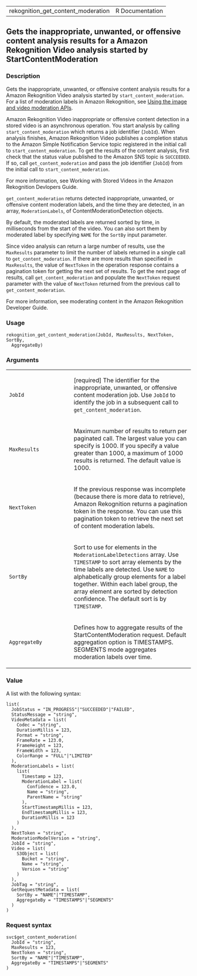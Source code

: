 <table style="width: 100%;">
<tbody>
<tr class="odd">
<td>rekognition_get_content_moderation</td>
<td style="text-align: right;">R Documentation</td>
</tr>
</tbody>
</table>

## Gets the inappropriate, unwanted, or offensive content analysis results for a Amazon Rekognition Video analysis started by StartContentModeration

### Description

Gets the inappropriate, unwanted, or offensive content analysis results
for a Amazon Rekognition Video analysis started by
`start_content_moderation`. For a list of moderation labels in Amazon
Rekognition, see [Using the image and video moderation
APIs](https://docs.aws.amazon.com/rekognition/latest/dg/moderation.html#moderation-api).

Amazon Rekognition Video inappropriate or offensive content detection in
a stored video is an asynchronous operation. You start analysis by
calling `start_content_moderation` which returns a job identifier
(`JobId`). When analysis finishes, Amazon Rekognition Video publishes a
completion status to the Amazon Simple Notification Service topic
registered in the initial call to `start_content_moderation`. To get the
results of the content analysis, first check that the status value
published to the Amazon SNS topic is `SUCCEEDED`. If so, call
`get_content_moderation` and pass the job identifier (`JobId`) from the
initial call to `start_content_moderation`.

For more information, see Working with Stored Videos in the Amazon
Rekognition Devlopers Guide.

`get_content_moderation` returns detected inappropriate, unwanted, or
offensive content moderation labels, and the time they are detected, in
an array, `ModerationLabels`, of ContentModerationDetection objects.

By default, the moderated labels are returned sorted by time, in
milliseconds from the start of the video. You can also sort them by
moderated label by specifying `NAME` for the `SortBy` input parameter.

Since video analysis can return a large number of results, use the
`MaxResults` parameter to limit the number of labels returned in a
single call to `get_content_moderation`. If there are more results than
specified in `MaxResults`, the value of `NextToken` in the operation
response contains a pagination token for getting the next set of
results. To get the next page of results, call `get_content_moderation`
and populate the `NextToken` request parameter with the value of
`NextToken` returned from the previous call to `get_content_moderation`.

For more information, see moderating content in the Amazon Rekognition
Developer Guide.

### Usage

    rekognition_get_content_moderation(JobId, MaxResults, NextToken, SortBy,
      AggregateBy)

### Arguments

<table>
<colgroup>
<col style="width: 35%" />
<col style="width: 65%" />
</colgroup>
<tbody>
<tr class="odd">
<td><code
id="rekognition_get_content_moderation_:_JobId">JobId</code></td>
<td><p>[required] The identifier for the inappropriate, unwanted, or
offensive content moderation job. Use <code>JobId</code> to identify the
job in a subsequent call to
<code>get_content_moderation</code>.</p></td>
</tr>
<tr class="even">
<td><code
id="rekognition_get_content_moderation_:_MaxResults">MaxResults</code></td>
<td><p>Maximum number of results to return per paginated call. The
largest value you can specify is 1000. If you specify a value greater
than 1000, a maximum of 1000 results is returned. The default value is
1000.</p></td>
</tr>
<tr class="odd">
<td><code
id="rekognition_get_content_moderation_:_NextToken">NextToken</code></td>
<td><p>If the previous response was incomplete (because there is more
data to retrieve), Amazon Rekognition returns a pagination token in the
response. You can use this pagination token to retrieve the next set of
content moderation labels.</p></td>
</tr>
<tr class="even">
<td><code
id="rekognition_get_content_moderation_:_SortBy">SortBy</code></td>
<td><p>Sort to use for elements in the
<code>ModerationLabelDetections</code> array. Use <code>TIMESTAMP</code>
to sort array elements by the time labels are detected. Use
<code>NAME</code> to alphabetically group elements for a label together.
Within each label group, the array element are sorted by detection
confidence. The default sort is by <code>TIMESTAMP</code>.</p></td>
</tr>
<tr class="odd">
<td><code
id="rekognition_get_content_moderation_:_AggregateBy">AggregateBy</code></td>
<td><p>Defines how to aggregate results of the StartContentModeration
request. Default aggregation option is TIMESTAMPS. SEGMENTS mode
aggregates moderation labels over time.</p></td>
</tr>
</tbody>
</table>

### Value

A list with the following syntax:

    list(
      JobStatus = "IN_PROGRESS"|"SUCCEEDED"|"FAILED",
      StatusMessage = "string",
      VideoMetadata = list(
        Codec = "string",
        DurationMillis = 123,
        Format = "string",
        FrameRate = 123.0,
        FrameHeight = 123,
        FrameWidth = 123,
        ColorRange = "FULL"|"LIMITED"
      ),
      ModerationLabels = list(
        list(
          Timestamp = 123,
          ModerationLabel = list(
            Confidence = 123.0,
            Name = "string",
            ParentName = "string"
          ),
          StartTimestampMillis = 123,
          EndTimestampMillis = 123,
          DurationMillis = 123
        )
      ),
      NextToken = "string",
      ModerationModelVersion = "string",
      JobId = "string",
      Video = list(
        S3Object = list(
          Bucket = "string",
          Name = "string",
          Version = "string"
        )
      ),
      JobTag = "string",
      GetRequestMetadata = list(
        SortBy = "NAME"|"TIMESTAMP",
        AggregateBy = "TIMESTAMPS"|"SEGMENTS"
      )
    )

### Request syntax

    svc$get_content_moderation(
      JobId = "string",
      MaxResults = 123,
      NextToken = "string",
      SortBy = "NAME"|"TIMESTAMP",
      AggregateBy = "TIMESTAMPS"|"SEGMENTS"
    )
